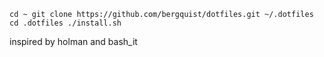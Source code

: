 `cd ~
git clone https://github.com/bergquist/dotfiles.git ~/.dotfiles
cd .dotfiles
./install.sh  `

inspired by holman and bash_it
